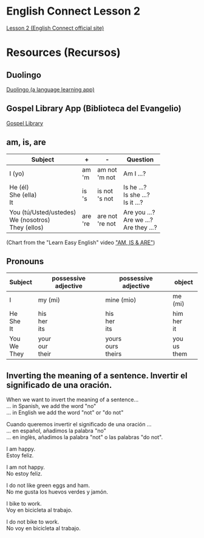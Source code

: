 # English Connect Lesson 2 

<a href="https://rise.articulate.com/share/itxCd1fxmvi8vmPwszG1As-C3eOBBLSA#/lessons/Zzac-XFL2STFH3HSttZvZDWsfMnUoZS3">Lesson 2 (English Connect official site)</a>

# Resources (Recursos)

## Duolingo

<a href="https://www.duolingo.com/">Duolingo (a language learning app)</a>

## Gospel Library App (Biblioteca del Evangelio)

<a href="https://www.churchofjesuschrist.org/learn/mobile-applications/gospel-library">Gospel Library</a>

## am, is, are

|Subject| + | - | Question |
|-------|---|---|----------|
|I (yo)     | am<BR>'m| am not<BR>'m not | Am I ...? |
|He (él)<BR>She (ella)<BR>It | is<BR>'s| is not<BR>'s not | Is he ...?<BR> Is she ...?<BR> Is it ...? |
|You (tú/Usted/ustedes)<BR>We (nosotros)<BR>They (ellos)| are<BR>'re| are not<BR>'re not | Are you ...?<BR> Are we ...?<BR> Are they ...? |

(Chart from the "Learn Easy English" video <a href="https://www.youtube.com/watch?v=YAELd7I6-7Y>">"AM, IS & ARE"</a>)  

## Pronouns

|Subject| possessive adjective | possessive adjective | object |
|-------|---|---|---|
|I      | my (mi) | mine (mio) | me (mi) |
|He<BR>She<BR>It | his<BR>her<BR>its| his<BR>her<BR>its| him<BR>her<BR>it |
|You<BR>We<BR>They | your<BR>our<BR>their| yours<BR>ours<BR>theirs| you<BR>us<BR>them |


## Inverting the meaning of a sentence. Invertir el significado de una oración.

When we want to invert the meaning of a sentence...  
   ... in Spanish, we add the word "no"  
   ... in English we add the word "not" or "do not"  

Cuando queremos invertir el significado de una oración ...  
   ... en español, añadimos la palabra "no"  
   ... en inglès, añadimos la palabra "not" o las palabras "do not".   

I am happy.  
Estoy feliz.  

I am not happy.  
No estoy feliz.  

I do not like green eggs and ham.  
No me gusta los huevos verdes y jamón.  

I bike to work.  
Voy en bicicleta al trabajo.  

I do not bike to work.  
No voy en bicicleta al trabajo.  
